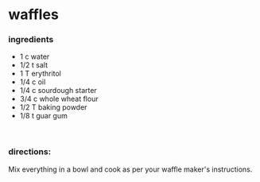 # waffles

### ingredients
- 1 c water
- 1/2 t salt
- 1 T erythritol
- 1/4 c oil
- 1/4 c sourdough starter
- 3/4 c whole wheat flour
- 1/2 T baking powder
- 1/8 t guar gum

<br>

### directions:

Mix everything in a bowl and cook as per your waffle maker's instructions.
